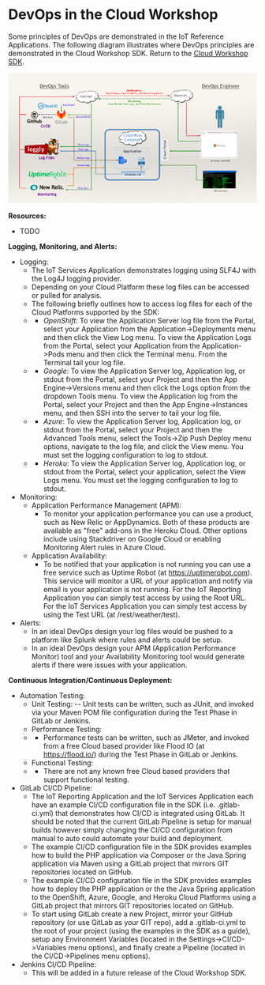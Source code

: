 **DevOps in the Cloud Workshop**
==================
Some principles of DevOps are demonstrated in the IoT Reference Applications. The following diagram illustrates where DevOps principles are demonstrated in the Cloud Workshop SDK. Return to the [Cloud Workshop SDK](https://github.com/markreha/cloudworkshop/blob/master/README.md).

<p align="center">
	<img src="sdk/docs/architecture/images/devops.png" alt="IoT DevOps Architecture"/>
</p>

**Resources:**
 - TODO

**Logging, Monitoring, and Alerts:**
 - Logging:
	 - The IoT Services Application demonstrates logging using SLF4J with the Log4J logging provider.
	 - Depending on your Cloud Platform these log files can be accessed or pulled for analysis.
	 -  The following briefly outlines how to access log files for each of the Cloud Platforms supported by the SDK:
	 - - *OpenShift*: To view the Application Server log file from the Portal, select your Application from the Application->Deployments menu and then click the View Log menu. To view the Application Logs from the Portal, select your Application from the Application->Pods menu and then click the Terminal menu. From the Terminal tail your log file.
	 - - *Google*: To view the Application Server log, Application log, or stdout from the Portal, select your Project and then the App Engine->Versions menu and then click the Logs option from the dropdown Tools menu. To view  the Application log from the Portal, select your Project and then the App Engine->Instances menu, and then SSH into the server to tail your log file.
	 - - *Azure*: To view the Application Server log, Application log, or stdout from the Portal, select your Project and then the Advanced Tools menu, select the Tools->Zip Push Deploy menu options, navigate to the log file, and click the View menu. You must set the logging configuration to log to stdout.
	 - - *Heroku*: To view the Application Server log, Application log, or stdout from the Portal, select your application, select the View Logs menu. You must set the logging configuration to log to stdout.
 - Monitoring:
	 - Application Performance Management (APM): 
		 - To monitor your application performance you can use a product, such as New Relic or AppDynamics. Both of these products are available as "free" add-ons in the Heroku Cloud. Other options include using Stackdriver on Google Cloud or enabling Monitoring Alert rules in Azure Cloud.
	 - Application Availability: 
		 - To be notified that your application is not running you can use a free service such as Uptime Robot (at https://uptimerobot.com). This service will monitor a URL of your application and notify via email is your application is not running. For the IoT Reporting Application you can simply test access by using the Root URL. For the IoT Services Application you can simply test access by using the Test URL (at /rest/weather/test).
 - Alerts:
	 - In an ideal DevOps design your log files would be pushed to a platform like Splunk where rules and alerts could be setup.
	 - In an ideal DevOps design your APM (Application Performance Monitor) tool and your Availability Monitoring tool would generate alerts if there were issues with your application.

**Continuous Integration/Continuous Deployment:**
 - Automation Testing:
	 - Unit Testing:
	 -- Unit tests can be written, such as JUnit, and invoked via your Maven POM file configuration during the Test Phase in GitLab or Jenkins.
	 - Performance Testing:
	 - - Performance tests can be written, such as JMeter, and invoked from a free Cloud based provider like Flood IO (at https://flood.io/) during the Test Phase in GitLab or Jenkins.
	 - Functional Testing:
	 - - There are not any known free Cloud based providers that support functional testing.
 - GitLab CI/CD Pipeline: 
	 - The IoT Reporting Application and the IoT Services Application each have an example CI/CD configuration file in the SDK (i.e. .gitlab-ci.yml) that demonstrates how CI/CD is integrated using GitLab. It should be noted that the current GitLab Pipeline is setup for manual builds however simply changing the CI/CD configuration from manual to auto could automate your build and deployment.
	 - The example CI/CD configuration file in the SDK provides examples how to build the PHP application via Composer or the Java Spring application via Maven using a GitLab project that mirrors GIT repositories located on GitHub.
	 - The example CI/CD configuration file in the SDK provides examples how to deploy the PHP application or the the Java Spring application to the OpenShift, Azure, Google, and Heroku Cloud Platforms using a GitLab project that mirrors GIT repositories located on GitHub.
	 - To start using GitLab create a new Project, mirror your GitHub repository (or use GitLab as your GIT repo), add a .gitlab-ci.yml to the root of your project (using the examples in the SDK as a guide), setup any Environment Variables (located in the Settings->CI/CD->Variables menu options), and finally create a Pipeline (located in the CI/CD->Pipelines menu options).
 - Jenkins CI/CD Pipeline:
	 - This will be added in a future release of the Cloud Workshop SDK. 

